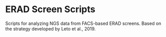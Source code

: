 # ERAD Screen Scripts 
Scripts for analyzing NGS data from FACS-based ERAD screens. Based on the strategy developed by Leto et al., 2019.  
